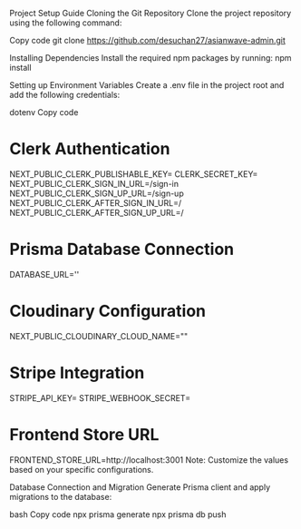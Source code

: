 Project Setup Guide
Cloning the Git Repository
Clone the project repository using the following command:

Copy code
git clone https://github.com/desuchan27/asianwave-admin.git


Installing Dependencies
Install the required npm packages by running:
npm install


Setting up Environment Variables
Create a .env file in the project root and add the following credentials:

dotenv
Copy code
# Clerk Authentication
NEXT_PUBLIC_CLERK_PUBLISHABLE_KEY=
CLERK_SECRET_KEY=
NEXT_PUBLIC_CLERK_SIGN_IN_URL=/sign-in
NEXT_PUBLIC_CLERK_SIGN_UP_URL=/sign-up
NEXT_PUBLIC_CLERK_AFTER_SIGN_IN_URL=/
NEXT_PUBLIC_CLERK_AFTER_SIGN_UP_URL=/

# Prisma Database Connection
DATABASE_URL=''

# Cloudinary Configuration
NEXT_PUBLIC_CLOUDINARY_CLOUD_NAME=""

# Stripe Integration
STRIPE_API_KEY=
STRIPE_WEBHOOK_SECRET=

# Frontend Store URL
FRONTEND_STORE_URL=http://localhost:3001
Note: Customize the values based on your specific configurations.

Database Connection and Migration
Generate Prisma client and apply migrations to the database:

bash
Copy code
npx prisma generate
npx prisma db push